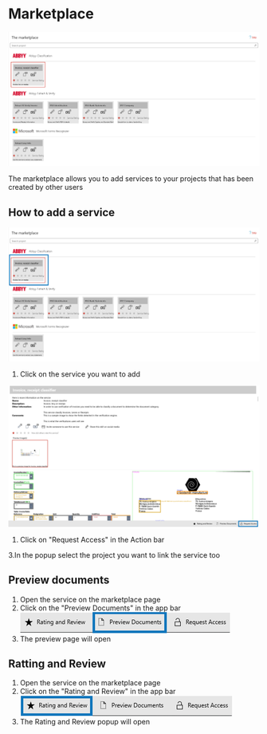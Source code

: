 # Marketplace

![](<.gitbook/assets/image (55) (1).png>)

The marketplace allows you to add services to your projects that has been created by other users

## How to add a service

![](<.gitbook/assets/image (18) (1) (1).png>)

1. Click on the service you want to add

![](<.gitbook/assets/image (2) (1) (1).png>)

1. Click on "Request Access" in the Action bar

3.In the popup select the project you want to link the service too

## Preview documents

1. Open the service on the marketplace page
2. Click on the "Preview Documents" in the app bar ![](assets/image.png)
3. The preview page will open

## Ratting and Review

1. Open the service on the marketplace page
2. Click on the "Rating and Review" in the app bar ![](<.gitbook/assets/image (46) (1) (1).png>)
3. The Rating and Review popup will open
